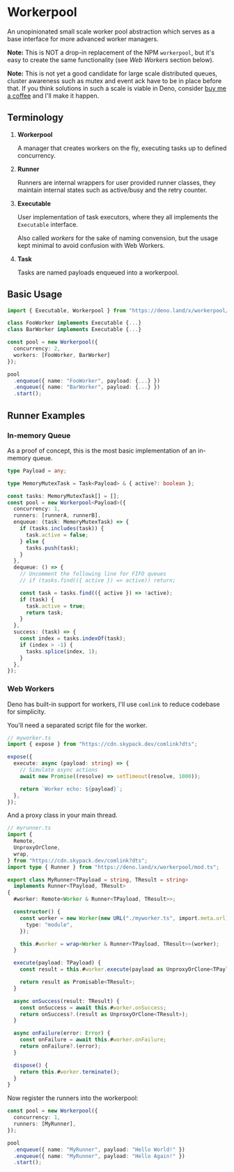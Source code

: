 # Workerpool

An unopinionated small scale worker pool abstraction which serves as a base interface for more advanced worker managers.

**Note:** This is NOT a drop-in replacement of the NPM `workerpool`, but it's easy to create the same functionality (see _Web Workers_ section below).

**Note:** This is not yet a good candidate for large scale distributed queues, cluster awareness such as mutex and event ack have to be in place before that. If you think solutions in such a scale is viable in Deno, consider [buy me a coffee](https://buymeacoffee.com/vicary) and I'll make it happen.

## Terminology

1. **Workerpool**

   A manager that creates workers on the fly, executing tasks up to defined concurrency.

2. **Runner**

   Runners are internal wrappers for user provided runner classes, they maintain internal states such as active/busy and the retry counter.

3. **Executable**

   User implementation of task executors, where they all implements the `Executable` interface.

   Also called _workers_ for the sake of naming convension, but the usage kept minimal to avoid confusion with Web Workers.

4. **Task**

   Tasks are named payloads enqueued into a workerpool.

## Basic Usage

```ts
import { Executable, Workerpool } from "https://deno.land/x/workerpool/mod.ts";

class FooWorker implements Executable {...}
class BarWorker implements Executable {...}

const pool = new Workerpool({
  concurrency: 2,
  workers: [FooWorker, BarWorker]
});

pool
  .enqueue({ name: "FooWorker", payload: {...} })
  .enqueue({ name: "BarWorker", payload: {...} })
  .start();
```

## Runner Examples

### In-memory Queue

As a proof of concept, this is the most basic implementation of an in-memory queue.

```ts
type Payload = any;

type MemoryMutexTask = Task<Payload> & { active?: boolean };

const tasks: MemoryMutexTask[] = [];
const pool = new Workerpool<Payload>({
  concurrency: 1,
  runners: [runnerA, runnerB],
  enqueue: (task: MemoryMutexTask) => {
    if (tasks.includes(task)) {
      task.active = false;
    } else {
      tasks.push(task);
    }
  },
  dequeue: () => {
    // Uncomment the following line for FIFO queues
    // if (tasks.find(({ active }) => active)) return;

    const task = tasks.find(({ active }) => !active);
    if (task) {
      task.active = true;
      return task;
    }
  },
  success: (task) => {
    const index = tasks.indexOf(task);
    if (index > -1) {
      tasks.splice(index, 1);
    }
  },
});
```

### Web Workers

Deno has built-in support for workers, I'll use `comlink` to reduce codebase for simplicity.

You'll need a separated script file for the worker.

```ts
// myworker.ts
import { expose } from "https://cdn.skypack.dev/comlink?dts";

expose({
  execute: async (payload: string) => {
    // Simulate async actions
    await new Promise((resolve) => setTimeout(resolve, 1000));

    return `Worker echo: ${payload}`;
  },
});
```

And a proxy class in your main thread.

```ts
// myrunner.ts
import {
  Remote,
  UnproxyOrClone,
  wrap,
} from "https://cdn.skypack.dev/comlink?dts";
import type { Runner } from "https://deno.land/x/workerpool/mod.ts";

export class MyRunner<TPayload = string, TResult = string>
  implements Runner<TPayload, TResult>
{
  #worker: Remote<Worker & Runner<TPayload, TResult>>;

  constructor() {
    const worker = new Worker(new URL("./myworker.ts", import.meta.url).href, {
      type: "module",
    });

    this.#worker = wrap<Worker & Runner<TPayload, TResult>>(worker);
  }

  execute(payload: TPayload) {
    const result = this.#worker.execute(payload as UnproxyOrClone<TPayload>);

    return result as Promisable<TResult>;
  }

  async onSuccess(result: TResult) {
    const onSuccess = await this.#worker.onSuccess;
    return onSuccess?.(result as UnproxyOrClone<TResult>);
  }

  async onFailure(error: Error) {
    const onFailure = await this.#worker.onFailure;
    return onFailure?.(error);
  }

  dispose() {
    return this.#worker.terminate();
  }
}
```

Now register the runners into the workerpool:

```ts
const pool = new Workerpool({
  concurrency: 1,
  runners: [MyRunner],
});

pool
  .enqueue({ name: "MyRunner", payload: "Hello World!" })
  .enqueue({ name: "MyRunner", payload: "Hello Again!" })
  .start();
```
